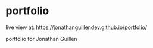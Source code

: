 # portfolio
live view at: https://jonathanguillendev.github.io/portfolio/

 portfolio for Jonathan Guillen
